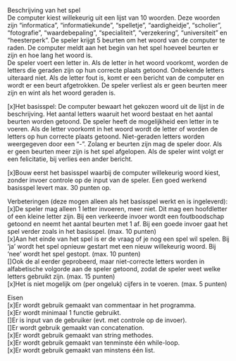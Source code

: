 Beschrijving van het spel\
De computer kiest willekeurig uit een lijst van 10 woorden. Deze woorden zijn “informatica”, “informatiekunde”, “spelletje”, “aardigheidje”, “scholier”, “fotografie”, “waardebepaling”, “specialiteit”, “verzekering”, “universiteit” en “heesterperk”. De speler krijgt 5 beurten om het woord van de computer te raden. De computer meldt aan het begin van het spel hoeveel beurten er zijn en hoe lang het woord is.\
De speler voert een letter in. Als de letter in het woord voorkomt, worden de letters die geraden zijn op hun correcte plaats getoond. Onbekende letters uiteraard niet. Als de letter fout is, komt er een bericht van de computer en wordt er een beurt afgetrokken. De speler verliest als er geen beurten meer zijn en wint als het woord geraden is.

[x]Het basisspel:
De computer bewaart het gekozen woord uit de lijst in de beschrijving. Het aantal letters waaruit het woord bestaat en het aantal beurten worden getoond.
De speler heeft de mogelijkheid een letter in te voeren. 
Als de letter voorkomt in het woord wordt de letter of worden de letters op hun correcte plaats getoond. Niet-geraden letters worden weergegeven door een “-”.
Zolang er beurten zijn mag de speler door. Als er geen beurten meer zijn is het spel afgelopen. Als de speler wint volgt er een felicitatie, bij verlies een ander bericht.

[x]Bouw eerst het basisspel waarbij de computer willekeurig woord kiest, zonder invoer controle op de input van de speler. Een goed werkend basisspel levert  max. 30 punten op.

Verbeteringen (deze mogen alleen als het basisspel werkt en is ingeleverd):\
[x]De speler mag alleen 1 letter invoeren, meer niet. Dit mag een hoofdletter of een kleine letter zijn. Bij een verkeerde invoer wordt een foutboodschap getoond en neemt het aantal beurten met 1 af. Bij een goede invoer gaat het spel verder zoals in het basisspel. (max. 10 punten)\
[x]Aan het einde van het spel is er de vraag of je nog een spel wil spelen. Bij ‘ja’ wordt het spel opnieuw gestart met een nieuw willekeurig woord. Bij ‘nee’ wordt het spel gestopt. (max. 10 punten)\
[]Ook de al eerder geprobeerd, maar niet-correcte letters worden in alfabetische volgorde aan de speler getoond, zodat de speler weet welke letters gebruikt zijn. (max. 15 punten)\
[x]Het is niet mogelijk om (per ongeluk) cijfers in te voeren. (max. 5 punten)

Eisen\
[x]Er wordt gebruik gemaakt van commentaar in het programma.\
[x]Er wordt minimaal 1 functie gebruikt.\
[]Er is input van de gebruiker (evt. met controle op de invoer).\
[]Er wordt gebruik gemaakt van concatenation.\
[x]Er wordt gebruik gemaakt van string methodes.\
[x]Er wordt gebruik gemaakt van tenminste één while-loop.\
[x]Er wordt gebruik gemaakt van minstens één list.
